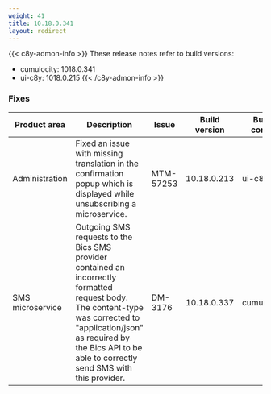```yaml
---
weight: 41
title: 10.18.0.341
layout: redirect
---
```


{{< c8y-admon-info >}}
These release notes refer to build versions:
- cumulocity: 1018.0.341
- ui-c8y: 1018.0.215
{{< /c8y-admon-info >}}


### Fixes

<table>
<colgroup>
<col style="width: 15%;">
<col style="width:50%;">
<col style="width: 10%;">
<col style="width: 12%;">
<col style="width: 13%;">
</colgroup>
<thead><tr>
<th>
Product area</th>
<th>
Description</th>
<th>
Issue</th>
<th>
Build version</th>
<th>Build comp.</th>
</tr>
</thead><tbody>

<tr>
<td>Administration</td>
<td>Fixed an issue with missing translation in the confirmation popup which is displayed while unsubscribing a microservice.</td>
<td>MTM-57253</td>
<td>10.18.0.213</td>
<td>ui-c8y</td>
</tr>

<tr>
<td>SMS microservice</td>
<td>Outgoing SMS requests to the Bics SMS provider contained an incorrectly formatted request body. The content-type was corrected to "application/json" as required by the Bics API to be able to correctly send SMS with this provider.</td>
<td>DM-3176</td>
<td>10.18.0.337</td>
<td>cumulocity</td>
</tr>

</tbody></table>
